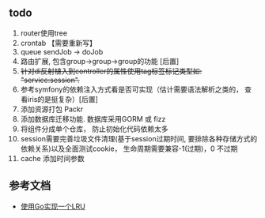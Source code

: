 ## todo ##
 1. router使用tree
 2. crontab 【需要重新写】
 4. queue sendJob -> doJob
 6. 路由扩展, 包含group->group->group的功能 [后置]
 7. ~~针对di反射植入到controller的属性使用tag标签标记类型如: "service:session".~~
 8. 参考symfony的依赖注入方式看是否可实现（估计需要语法解析之类的， 查看iris的是挺复杂）[后置]
 10. 添加资源打包 Packr [](github.com/gobuffalo/packr)
 11. 添加数据库迁移功能. 数据库采用GORM 或 fizz 
 14. 将组件分成单个仓库， 防止初始化代码依赖太多
 15. session需要完善垃圾文件清理(基于session过期时间, 要排除各种存储方式的依赖关系)以及全面测试cookie， 生命周期需要兼容-1(过期)，0 不过期
 16. cache 添加时间参数
## 参考文档  ##
 - [使用Go实现一个LRU](https://www.jianshu.com/p/970f1a8dd9cf) 
